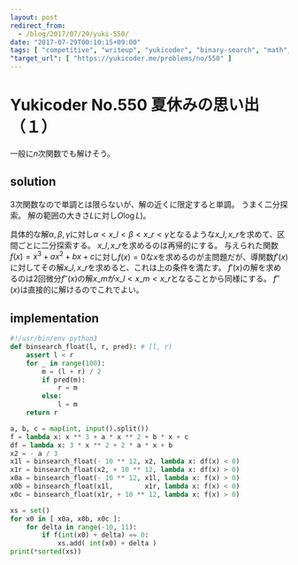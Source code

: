 ```yaml
---
layout: post
redirect_from:
  - /blog/2017/07/29/yuki-550/
date: "2017-07-29T00:10:15+09:00"
tags: [ "competitive", "writeup", "yukicoder", "binary-search", "math", "differential" ]
"target_url": [ "https://yukicoder.me/problems/no/550" ]
---
```


# Yukicoder No.550 夏休みの思い出（１）

一般に$n$次関数でも解けそう。

## solution

$3$次関数なので単調とは限らないが、解の近くに限定すると単調。
うまく二分探索。
解の範囲の大きさ$L$に対し$O\log L)$。

具体的な解$\alpha, \beta, \gamma$に対し$\alpha \lt x\_l \lt \beta \lt x\_r \lt \gamma$となるような$x\_l, x\_r$を求めて、区間ごとに二分探索する。
$x\_l, x\_r$を求めるのは再帰的にする。
与えられた関数$f(x) = x^3 + ax^2 + bx + c$に対し$f(x) = 0$な$x$を求めるのが主問題だが、導関数$f'(x)$に対してその解$x\_l, x\_r$を求めると、これは上の条件を満たす。
$f'(x)$の解を求めるのは$2$回微分$f''(x)$の解$x\_m$が$x\_l \lt x\_m \lt x\_r$となることから同様にする。
$f''(x)$は直接的に解けるのでこれでよい。

## implementation

``` python
#!/usr/bin/env python3
def binsearch_float(l, r, pred): # [l, r)
    assert l < r
    for _ in range(100):
        m = (l + r) / 2
        if pred(m):
            r = m
        else:
            l = m
    return r

a, b, c = map(int, input().split())
f = lambda x: x ** 3 + a * x ** 2 + b * x + c
df = lambda x: 3 * x ** 2 + 2 * a * x + b
x2 = - a / 3
x1l = binsearch_float(- 10 ** 12, x2, lambda x: df(x) < 0)
x1r = binsearch_float(x2, + 10 ** 12, lambda x: df(x) > 0)
x0a = binsearch_float(- 10 ** 12, x1l, lambda x: f(x) > 0)
x0b = binsearch_float(x1l,        x1r, lambda x: f(x) < 0)
x0c = binsearch_float(x1r, + 10 ** 12, lambda x: f(x) > 0)

xs = set()
for x0 in [ x0a, x0b, x0c ]:
    for delta in range(-10, 11):
        if f(int(x0) + delta) == 0:
            xs.add( int(x0) + delta )
print(*sorted(xs))
```
